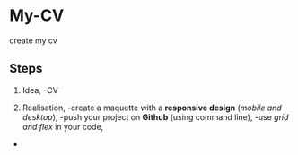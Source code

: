 # My-CV
create my cv
## Steps
1. Idea,
-CV

2. Realisation,
-create a maquette with a **responsive design** (*mobile and desktop*),
-push your project on **Github** (using command line),
-use *grid and flex* in your code,
-
